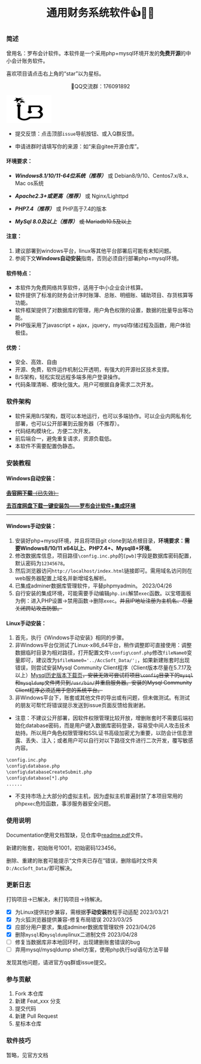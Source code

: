 # <p align="center">通用财务系统软件👍🚀️🚀️</p>

### 简述

曾用名：罗布会计软件。本软件是一个采用php+mysql环境开发的**免费开源**的中小会计账务软件。

喜欢项目请点击右上角的“star”以为星标。

<p align="center">🐧QQ交流群：176091892</p>

![截图](src/a37b895a498b870bb99ca1fb292d056d.png)

- 提交反馈：点击顶部`issue`导航按钮、或入Q群反馈。

- 申请进群时请填写你的来源：如“来自gitee开源仓库”。

#### 环境要求：

- ***Windows8.1/10/11-64位系统（推荐）*** 或 Debian8/9/10、Centos7.x/8.x、Mac os系统

- ***Apache2.3+或更高（推荐）*** 或 Nginx/Lighttpd

- ***PHP7.4（推荐）*** 或 PHP高于7.4的版本

- ***MySql 8.0及以上（推荐）*** ~~或 Mariadb10.5及以上~~

#### 注意：

1. 建议部署到windows平台，linux等其他平台部署后可能有未知问题。
2. 参阅下文**Windows自动安装**指南，否则必须自行部署php+mysql环境。

#### 软件特点：

- 本软件为免费网络共享软件，适用于中小企业会计核算。
- 软件提供了标准的财务会计序时账簿、总账、明细账、辅助项目、存货核算等功能。
- 软件框架提供了对数据库的管理，用户角色权限的设置，数据的批量导出等功能。
- PHP版采用了javascript + ajax，jquery，mysql存储过程及函数，用户体验极佳。

#### 优势：

- 安全、高效、自由
- 开源、免费，软件运作机制公开透明，有强大的开源社区技术支撑。
- B/S架构，轻松实现远程多端多用户登录操作。
- 代码条理清晰、模块化强大。用户可根据自身需求二次开发。

### 软件架构

- 软件采用B/S架构，既可以本地运行，也可以多端协作。可以企业内网私有化部署，也可以公开部署到云服务器（不推荐）。
- 代码结构模块化，方便二次开发。
- 前后端合一，避免重复请求，资源负载低。
- 本软件不需要配置伪静态。

### 安装教程

#### Windows自动安装：

~~[**去官网下载**（已失效）](http://www.accsoft2008.com/ "点这里一键安装Windows罗布会计软件+PHP+Mysql集成环境")~~

[**去百度网盘下载一键安装包——罗布会计软件+集成环境**](https://pan.baidu.com/s/1Uz5u8FOAPaAeDw-v1aThXQ?pwd=1234)

***


#### Windows手动安装：

1. 安装好php+mysql环境，并且将项目git clone到站点根目录，**环境要求：需要Windows8/10/11 x64以上、PHP7.4+、Mysql8+环境**。
2. 修改数据库信息，项目路径`\config.inc.php`的`[pwb]`字段是数据库密码配置，默认密码为`12345678`。
3. 然后浏览器访问`http://localhost/index.html`链接即可。需用域名访问则在web服务器配置上域名并新增域名解析。
4. 已集成adminer数据库管理软件，平替phpmyadmin。    2023/04/26
5. 自行安装的集成环境，可能需要手动编辑`php.ini`解禁`exec`函数。以宝塔面板为例：进入PHP设置->禁用函数->删除`exec`。~~并且IP地址注册为主机名、尽量关闭跨站攻击防御。~~

#### Linux手动安装：

1. 首先，执行《Windows手动安装》相同的步骤。
2. 非Windows平台仅测试了Linux-x86_64平台，稍作调整即可直接使用：调整数据临时目录为相对路径，打开配置文件`\config\conf.php`修改`fileName0`变量即可，建议改为`$fileName0='../AccSoft_Data/';`，如果新建账套时出现错误，则尝试安装Mysql Community Client程序（Client版本尽量在5.7.17及以上）[Mysql历史版本下载页](https://downloads.mysql.com/archives/community/)~~，安装无效可尝试将项目`\config`目录下的`mysql`和`mysqldump`文件拷贝到`/usr/bin/`并重启服务器。安装的Mysql Community Client程序必须适用于您的系统平台。~~
3. 非Windows平台下，账套或其他文件的导出或有问题，但未做测试。有测试的朋友可帮忙将错误提示发送到issue页面反馈给我谢谢。

- 注意：不建议公开部署，因软件权限管理比较开放，增删账套时不需要后端初始化database密码，而是用户键入数据库密码登录，容易受中间人攻击技术劫持。所以用户角色权限管理和SSL证书高级加密尤为重要，以防会计信息泄露、丢失、注入；或者用户可以自行对以下路径文件进行二次开发，覆写敏感内容。
 ```
\config.inc.php
\config\database.php
\config\databaseCreateSubmit.php
\config\database[*].php
......
```
- 不支持市场上大部分的虚拟主机，因为虚拟主机普遍封禁了本项目常用的php`exec`危险函数，事涉服务器安全问题。

### 使用说明

Documentation使用文档暂缺，见仓库中[readme.pdf](https://)文件。

新建的账套，初始账号1001，初始密码123456。

删除、重建的账套可能提示“文件夹已存在”错误，删除临时文件夹`D:/AccSoft_Data/`即可解决。

### 更新日志

打钩项目->已解决，未打钩项目->待解决。

- [x] 为Linux提供初步兼容，需根据**手动安装**教程手动适配    2023/03/21
- [x] 为火狐浏览器提供兼容-修复布局错误    2023/03/25
- [x] 应部分用户要求，集成adminer数据库管理软件    2023/04/26
- [x] 删除`mysql`和`mysqldump`linux二进制文件    2023/04/28
- [ ] 修复当数据库非本地回环时，出现建删账套错误的bug
- [ ] 弃用mysql/mysqldump shell方案，使用php执行sql语句方法平替

发现其他问题，请进官方qq群或issue提交。

### 参与贡献

1. Fork 本仓库
2. 新建 Feat_xxx 分支
3. 提交代码
4. 新建 Pull Request
5. 星标本仓库

### 软件技巧

暂略，见官方文档
